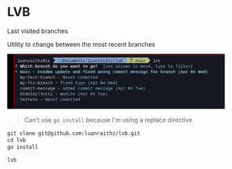# LVB

Last visited branches

Utility to change between the most recent branches

![Print](./print.png)

> Can't use `go install` because I'm using a replace directive

```shell
git clone git@github.com:luanraithz/lvb.git
cd lvb
go install
```

```shell
lvb
```
